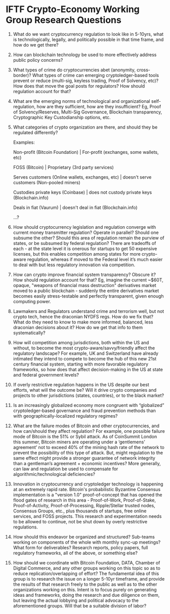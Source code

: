 IFTF Crypto-Economy Working Group Research Questions
==================

1.  What do we want cryptocurrency regulation to look like in 5-10yrs, what is technologically, legally, and politically possible in that time frame, and how do we get there?

2.  How can blockchain technology be used to more effectively address public policy concerns?

3.  What types of crime do cryptocurrencies abet (anonymity, cross-border)?  What types of crime can emerging cryptoledger-based tools prevent or reduce (multi-sig, keyless trading, Proof of Solvency, etc)?  How does that move the goal posts for regulators?  How should regulation account for that?

4.  What are the emerging norms of technological and organizational self-regulation, how are they sufficient, how are they insufficient?  Eg, Proof of Solvency/Reserves, Multi-Sig Governance, Blockchain transparency, Cryptographic Key Custodianship options, etc.

5.  What categories of crypto organization are there, and should they be regulated differently?

    Examples:

    Non-profit (Bitcoin Foundation) | For-profit (exchanges, some wallets, etc)
    
    FOSS (Bitcoin) | Proprietary (3rd party services)
    
    Serves customers (Online wallets, exchanges, etc) | doesn't serve customers (Non-pooled miners)
    
    Custodies private keys (Coinbase) | does not custody private keys (Blockchain.info)
    
    Deals in fiat (Vaurum) | doesn't deal in fiat (Blockchain.info)
    
    …?

6.  How should cryptocurrency legislation and regulation converge with current money transmitter regulation?  Operate in parallel?  Should one subsume the other?  Should this area of regulation remain the purview of states, or be subsumed by federal regulation?  There are tradeoffs of each - at the state level it is onerous for startups to get 50 expensive licenses, but this enables competition among states for more crypto-aware regulation, whereas if moved to the Federal level it’s much easier to deal with but less regulatory innovation via competition.

7.  How can crypto improve financial system transparency?  Obscure it?  How should regulation account for that?  Eg, imagine the current ~$60T, opaque, "weapons of financial mass destruction" derivatives market moved to a public blockchain - suddenly the entire derivatives market becomes easily stress-testable and perfectly transparent, given enough computing power.

8.  Lawmakers and Regulators understand crime and terrorism well, but not crypto tech, hence the draconian NYDFS regs.  How do we fix that?  What do they need to know to make more informed, balanced, less draconian decisions about it? How do we get that info to them systematically?

9.  How will competition among jurisdictions, both within the US and without, to become the most crypto-aware/savvy/friendly affect the regulatory landscape?  For example, UK and Switzerland have already intimated they intend to compete to become the hub of this new 21st century financial system, starting with more favorable regulatory frameworks, so how does that affect decision-making in the US at state and federal government levels?

11.  If overly restrictive regulation happens in the US despite our best efforts, what will the outcome be?  Will it drive crypto companies and projects to other jurisdictions (states, countries), or to the black market?

12.  Is an increasingly globalized economy more congruent with “globalized” cryptoledger-based governance and fraud prevention methods than with geographically-localized regulatory regimes?

13.  What are the failure modes of Bitcoin and other cryptocurrencies, and how can/should they affect regulation?  For example, one possible failure mode of Bitcoin is the 51% or Sybil attack.  As of CoinSummit London this summer, Bitcoin miners are operating under a ‘gentlemens’ agreement’ not to exceed 40% of the mining hash rate of the network to prevent the possibility of this type of attack.  But, might regulation to the same effect might provide a stronger guarantee of network integrity than a gentleman’s agreement + economic incentives?  More generally, can law and regulation be used to compensate for algorithmic/technological deficiencies?

14.  Innovation in cryptocurrency and cryptoledger technology is happening at an extremely rapid rate.  Bitcoin's probabilistic Byzantine Consensus implementation is a "version 1.0" proof-of-concept that has opened the flood gates of research in this area - Proof-of-Work, Proof-of-Stake, Proof-of-Activity, Proof-of-Processing, Ripple/Stellar trusted nodes, Consensus Groups, etc., plus thousands of startups, free online services, and FOSS projects.  This research and experimentation needs to be allowed to continue, not be shut down by overly restrictive regulations.

15.  How should this endeavor be organized and structured?  Sub-teams working on components of the whole with monthly sync-up meetings?  What form for deliverables?  Research reports, policy papers, full regulatory frameworks, all of the above, or something else? 

16.  How should we coordinate with Bitcoin Foundation, DATA, Chamber of Digital Commerce, and any other groups working on this topic so as to reduce replication/overlapping of effort?  The fundamental idea of this group is to research the issue on a longer 5-10yr timeframe, and provide the results of that research freely to the public as well as to the other organizations working on this.  Intent is to focus purely on generating ideas and frameworks, doing the research and due diligence on them, but leaving the actual lobbying and political advocacy to the aforementioned groups.  Will that be a suitable division of labor?
